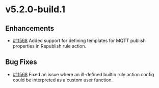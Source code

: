 # v5.2.0-build.1

## Enhancements

- [#11568](https://github.com/emqx/emqx/pull/11568) Added support for defining templates for MQTT publish properties in Republish rule action.



## Bug Fixes

- [#11568](https://github.com/emqx/emqx/pull/11568) Fixed an issue where an ill-defined builtin rule action config could be interpreted as a custom user function.
